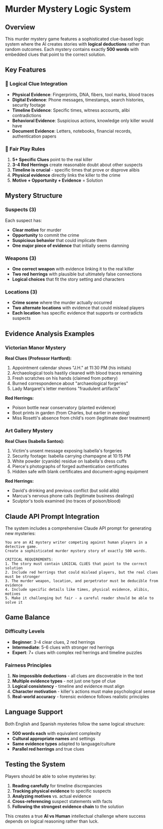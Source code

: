 # Murder Mystery Logic System

## Overview
This murder mystery game features a sophisticated clue-based logic system where the AI creates stories with **logical deductions** rather than random outcomes. Each mystery contains exactly **500 words** with embedded clues that point to the correct solution.

## Key Features

### 🧩 **Logical Clue Integration**
- **Physical Evidence**: Fingerprints, DNA, fibers, tool marks, blood traces
- **Digital Evidence**: Phone messages, timestamps, search histories, security footage
- **Timeline Evidence**: Specific times, witness accounts, alibi contradictions
- **Behavioral Evidence**: Suspicious actions, knowledge only killer would have
- **Document Evidence**: Letters, notebooks, financial records, authentication papers

### 🎯 **Fair Play Rules**
1. **5+ Specific Clues** point to the real killer
2. **3-4 Red Herrings** create reasonable doubt about other suspects
3. **Timeline is crucial** - specific times that prove or disprove alibis
4. **Physical evidence** directly links the killer to the crime
5. **Motive + Opportunity + Evidence** = Solution

## Mystery Structure

### **Suspects (3)**
Each suspect has:
- **Clear motive** for murder
- **Opportunity** to commit the crime
- **Suspicious behavior** that could implicate them
- **One major piece of evidence** that initially seems damning

### **Weapons (3)**
- **One correct weapon** with evidence linking it to the real killer
- **Two red herrings** with plausible but ultimately false connections
- **Logical choices** that fit the story setting and characters

### **Locations (3)**
- **Crime scene** where the murder actually occurred
- **Two alternate locations** with evidence that could mislead players
- **Each location** has specific evidence that supports or contradicts suspects

## Evidence Analysis Examples

### **Victorian Manor Mystery**
**Real Clues (Professor Hartford):**
1. Appointment calendar shows "J.H." at 11:30 PM (his initials)
2. Archaeological tools hastily cleaned with blood traces remaining
3. Fresh scratches on his hands (claimed from pottery)
4. Burned correspondence about "archaeological forgeries"
5. Lady Margaret's letter mentions "fraudulent artifacts"

**Red Herrings:**
- Poison bottle near conservatory (planted evidence)
- Boot prints in garden (from Charles, but earlier in evening)
- Miss Rosetti's absence from child's room (legitimate deer treatment)

### **Art Gallery Mystery**
**Real Clues (Isabella Santos):**
1. Victim's unsent message exposing Isabella's forgeries
2. Security footage: Isabella carrying champagne at 10:15 PM
3. White powder (cyanide) residue on Isabella's dress cuffs
4. Pierce's photographs of forged authentication certificates
5. Hidden safe with blank certificates and document-aging equipment

**Red Herrings:**
- David's drinking and previous conflict (but solid alibi)
- Marcus's nervous phone calls (legitimate business dealings)
- Sculptor's tools examined (no traces of poison/blood)

## Claude API Prompt Integration

The system includes a comprehensive Claude API prompt for generating new mysteries:

```
You are an AI mystery writer competing against human players in a detective game. 
Create a sophisticated murder mystery story of exactly 500 words.

CRITICAL REQUIREMENTS:
1. The story must contain LOGICAL CLUES that point to the correct solution
2. Include red herrings that could mislead players, but the real clues must be stronger
3. The murder weapon, location, and perpetrator must be deducible from evidence
4. Include specific details like times, physical evidence, alibis, motives
5. Make it challenging but fair - a careful reader should be able to solve it
```

## Game Balance

### **Difficulty Levels**
- **Beginner**: 3-4 clear clues, 2 red herrings
- **Intermediate**: 5-6 clues with stronger red herrings
- **Expert**: 7+ clues with complex red herrings and timeline puzzles

### **Fairness Principles**
1. **No impossible deductions** - all clues are discoverable in the text
2. **Multiple evidence types** - not just one type of clue
3. **Logical consistency** - timeline and evidence must align
4. **Character motivation** - killer's actions must make psychological sense
5. **Real-world accuracy** - forensic evidence follows realistic principles

## Language Support

Both English and Spanish mysteries follow the same logical structure:
- **500 words each** with equivalent complexity
- **Cultural appropriate names** and settings
- **Same evidence types** adapted to language/culture
- **Parallel red herrings** and true clues

## Testing the System

Players should be able to solve mysteries by:
1. **Reading carefully** for timeline discrepancies
2. **Tracking physical evidence** to specific suspects  
3. **Analyzing motives** vs. actual evidence
4. **Cross-referencing** suspect statements with facts
5. **Following the strongest evidence chain** to the solution

This creates a true **AI vs Human** intellectual challenge where success depends on logical reasoning rather than luck.